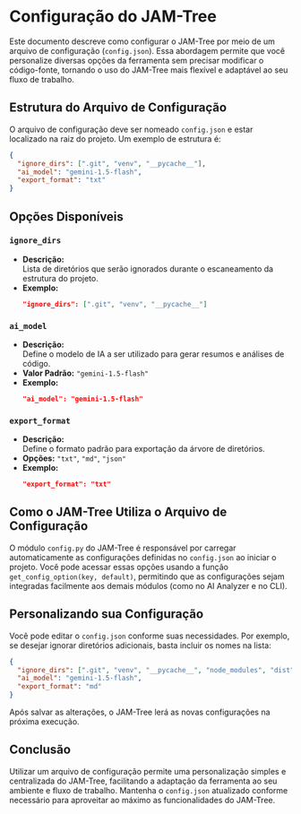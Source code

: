 # Configuração do JAM-Tree

Este documento descreve como configurar o JAM-Tree por meio de um arquivo de configuração (`config.json`). Essa abordagem permite que você personalize diversas opções da ferramenta sem precisar modificar o código-fonte, tornando o uso do JAM-Tree mais flexível e adaptável ao seu fluxo de trabalho.

## Estrutura do Arquivo de Configuração

O arquivo de configuração deve ser nomeado `config.json` e estar localizado na raiz do projeto. Um exemplo de estrutura é:

```json
{
  "ignore_dirs": [".git", "venv", "__pycache__"],
  "ai_model": "gemini-1.5-flash",
  "export_format": "txt"
}
```

## Opções Disponíveis

### `ignore_dirs`
- **Descrição:**  
  Lista de diretórios que serão ignorados durante o escaneamento da estrutura do projeto.
- **Exemplo:**
  ```json
  "ignore_dirs": [".git", "venv", "__pycache__"]
  ```

### `ai_model`
- **Descrição:**  
  Define o modelo de IA a ser utilizado para gerar resumos e análises de código.
- **Valor Padrão:** `"gemini-1.5-flash"`
- **Exemplo:**
  ```json
  "ai_model": "gemini-1.5-flash"
  ```

### `export_format`
- **Descrição:**  
  Define o formato padrão para exportação da árvore de diretórios.
- **Opções:** `"txt"`, `"md"`, `"json"`
- **Exemplo:**
  ```json
  "export_format": "txt"
  ```

## Como o JAM-Tree Utiliza o Arquivo de Configuração

O módulo `config.py` do JAM-Tree é responsável por carregar automaticamente as configurações definidas no `config.json` ao iniciar o projeto. Você pode acessar essas opções usando a função `get_config_option(key, default)`, permitindo que as configurações sejam integradas facilmente aos demais módulos (como no AI Analyzer e no CLI).

## Personalizando sua Configuração

Você pode editar o `config.json` conforme suas necessidades. Por exemplo, se desejar ignorar diretórios adicionais, basta incluir os nomes na lista:

```json
{
  "ignore_dirs": [".git", "venv", "__pycache__", "node_modules", "dist"],
  "ai_model": "gemini-1.5-flash",
  "export_format": "md"
}
```

Após salvar as alterações, o JAM-Tree lerá as novas configurações na próxima execução.

## Conclusão

Utilizar um arquivo de configuração permite uma personalização simples e centralizada do JAM-Tree, facilitando a adaptação da ferramenta ao seu ambiente e fluxo de trabalho. Mantenha o `config.json` atualizado conforme necessário para aproveitar ao máximo as funcionalidades do JAM-Tree.
